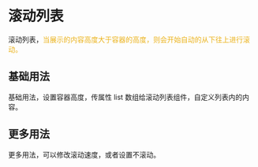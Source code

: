 # 滚动列表

滚动列表，<span style="color:#EBB21A">当展示的内容高度大于容器的高度，则会开始自动的从下往上进行滚动。</span>

## 基础用法

基础用法，设置容器高度，传属性 list 数组给滚动列表组件，自定义列表内的内容。

<ExampleModule fileName="basic"/>

## 更多用法

更多用法，可以修改滚动速度，或者设置不滚动。

 <!-- <ExampleModule fileName="more"/> -->
<PropsRenderDoc />
